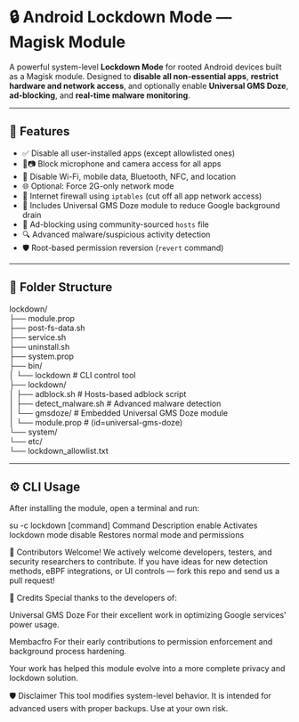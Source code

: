 # 🔒 Android Lockdown Mode — Magisk Module

A powerful system-level **Lockdown Mode** for rooted Android devices built as a Magisk module. Designed to **disable all non-essential apps**, **restrict hardware and network access**, and optionally enable **Universal GMS Doze**, **ad-blocking**, and **real-time malware monitoring**.

---

## 🚀 Features

- ✅ Disable all user-installed apps (except allowlisted ones)
- 🎤📷 Block microphone and camera access for all apps
- 📡 Disable Wi-Fi, mobile data, Bluetooth, NFC, and location
- 🌐 Optional: Force 2G-only network mode
- 🚫 Internet firewall using `iptables` (cut off all app network access)
- 🧠 Includes Universal GMS Doze module to reduce Google background drain
- 📛 Ad-blocking using community-sourced `hosts` file
- 🔍 Advanced malware/suspicious activity detection
- 🛡️ Root-based permission reversion (`revert` command)

---

## 📁 Folder Structure

lockdown/<br>
├── module.prop<br>
├── post-fs-data.sh<br>
├── service.sh<br>
├── uninstall.sh<br>
├── system.prop<br>
├── bin/<br>
│ └── lockdown # CLI control tool<br>
├── lockdown/<br>
│ ├── adblock.sh # Hosts-based adblock script<br>
│ ├── detect_malware.sh # Advanced malware detection<br>
│ └── gmsdoze/ # Embedded Universal GMS Doze module<br>
│ └── module.prop # (id=universal-gms-doze)<br>
└── system/<br>
└── etc/<br>
└── lockdown_allowlist.txt<br>


---

## ⚙️ CLI Usage

After installing the module, open a terminal and run:

su -c lockdown [command]
Command	        Description
enable	        Activates lockdown mode
disable        	Restores normal mode and permissions

🤝 Contributors Welcome!
We actively welcome developers, testers, and security researchers to contribute. If you have ideas for new detection methods, eBPF integrations, or UI controls — fork this repo and send us a pull request!

🙏 Credits
Special thanks to the developers of:

Universal GMS Doze
For their excellent work in optimizing Google services' power usage.

Membacfro
For their early contributions to permission enforcement and background process hardening.

Your work has helped this module evolve into a more complete privacy and lockdown solution.

🛡️ Disclaimer
This tool modifies system-level behavior. It is intended for advanced users with proper backups. Use at your own risk.
